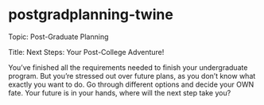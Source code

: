 # postgradplanning-twine

Topic: Post-Graduate Planning

Title: Next Steps: Your Post-College Adventure!

You’ve finished all the requirements needed to finish your undergraduate program. But you’re stressed out over future plans, as you don’t know what exactly you want to do. Go through different options and decide your OWN fate. Your future is in your hands, where will the next step take you?
